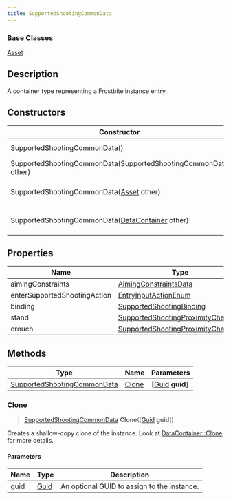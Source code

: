 ```yaml
---
title: SupportedShootingCommonData
---
```

### Base Classes

[Asset](/vext/ref/fb/asset/)

## Description

A container type representing a Frostbite instance entry.

## Constructors

| Constructor                                                                            | Description                                                                                                                                   |
| -------------------------------------------------------------------------------------- | --------------------------------------------------------------------------------------------------------------------------------------------- |
| SupportedShootingCommonData()                                                          | Create a new instance of this container type.                                                                                                 |
| SupportedShootingCommonData(SupportedShootingCommonData other)                         | Create a reference copy of an instance of the same type.                                                                                      |
| SupportedShootingCommonData([Asset](/vext/ref/fb/asset/) other)                                      | Upcast an instance of type [Asset](/vext/ref/fb/asset/) to [SupportedShootingCommonData](/vext/ref/fb/supportedshootingcommondata/).                                      |
| SupportedShootingCommonData([DataContainer](/vext/ref/shared/class/datacontainer) other) | Upcast an instance of type [DataContainer](/vext/ref/shared/class/datacontainer) to [SupportedShootingCommonData](/vext/ref/fb/supportedshootingcommondata/). |

## Properties

| Name                         | Type                                                                     | Description |
| ---------------------------- | ------------------------------------------------------------------------ | ----------- |
| aimingConstraints            | [AimingConstraintsData](/vext/ref/fb/aimingconstraintsdata/)                           |             |
| enterSupportedShootingAction | [EntryInputActionEnum](/vext/ref/fb/entryinputactionenum/)                             |             |
| binding                      | [SupportedShootingBinding](/vext/ref/fb/supportedshootingbinding/)                     |             |
| stand                        | [SupportedShootingProximityChecking](/vext/ref/fb/supportedshootingproximitychecking/) |             |
| crouch                       | [SupportedShootingProximityChecking](/vext/ref/fb/supportedshootingproximitychecking/) |             |

## Methods

| Type                                                       | Name            | Parameters                                     |
| ---------------------------------------------------------- | --------------- | ---------------------------------------------- |
| [SupportedShootingCommonData](/vext/ref/fb/supportedshootingcommondata/) | [Clone](#clone) | \[[Guid](/vext/ref/shared/class/guid) **guid**\] |

### Clone

> [SupportedShootingCommonData](/vext/ref/fb/supportedshootingcommondata/) **Clone**(\[[Guid](/vext/ref/shared/class/guid) **guid**\])

Creates a shallow-copy clone of the instance. Look at [DataContainer::Clone](/vext/ref/shared/class/datacontainer#clone) for more details.

#### Parameters

| Name | Type         | Description                                 |
| ---- | ------------ | ------------------------------------------- |
| guid | [Guid](/vext/ref/shared/class/guid/) | An optional GUID to assign to the instance. |
